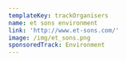 ```yaml
---
templateKey: trackOrganisers
name: et sons environment
link: 'http://www.et-sons.com/'
image: /img/et_sons.png
sponsoredTrack: Environment
---
```

